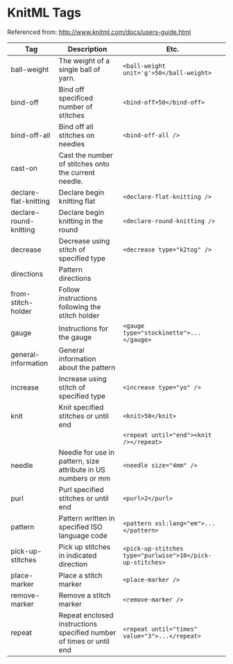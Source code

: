 # KnitML Tags

Referenced from: http://www.knitml.com/docs/users-guide.html

| Tag | Description | Etc. |
| --- | ----------- | ---------- | 
| ball-weight | The weight of a single ball of yarn. | `<ball-weight unit='g'>50</ball-weight>` | 
| bind-off | Bind off specificed number of stitches | `<bind-off>50</bind-off>` |
| bind-off-all | Bind off all stitches on needles | `<bind-off-all />` |
| cast-on | Cast the number of stitches onto the current needle. | |
| declare-flat-knitting | Declare begin knitting flat | `<declare-flat-knitting />` |
| declare-round-knitting | Declare begin knitting in the round | `<declare-round-knitting />` |
| decrease | Decrease using stitch of specified type | `<decrease type="k2tog" />` |
| directions | Pattern directions | |
| from-stitch-holder | Follow instructions following the stitch holder | |
| gauge | Instructions for the gauge | `<gauge type="stockinette">...</gauge>` |
| general-information | General information about the pattern | |
| increase | Increase using stitch of specified type | `<increase type="yo" />` |
| knit | Knit specified stitches or until end | `<knit>50</knit>` | 
|      |                                      | `<repeat until="end"><knit /></repeat>` |
| needle | Needle for use in pattern, size attribute in US numbers or mm | `<needle size="4mm" />` |
| purl | Purl specified stitches or until end | `<purl>2</purl>` |
| pattern | Pattern written in specified ISO language code | `<pattern xsl:lang="em">...</pattern>` |
| pick-up-stitches | Pick up stitches in indicated direction | `<pick-up-stitches type="purlwise">10</pick-up-stitches>` |
| place-marker | Place a stitch marker | `<place-marker />` |
| remove-marker| Remove a stitch marker | `<remove-marker />` |
| repeat | Repeat enclosed instructions specified number of times or until end | `<repeat until="times" value="3">...</repeat>`|

